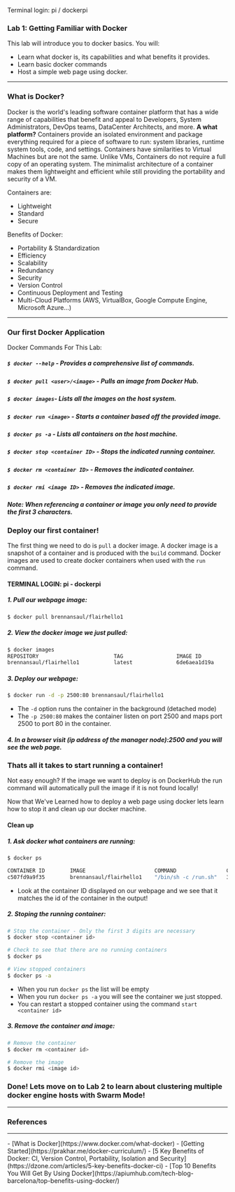 Terminal login: pi / dockerpi
### Lab 1: Getting Familiar with Docker

This lab will introduce you to docker basics. You will:
- Learn what docker is, its capabilities and what benefits it provides.
- Learn basic docker commands
- Host a simple web page using docker.

<hr>

### What is Docker?
Docker is the world's leading software container platform that has a wide range
of capabilities that benefit and appeal to Developers, System Administrators,
DevOps teams, DataCenter Architects, and more. **A what platform?**
Containers provide an isolated environment and package everything required for a
piece of software to run: system libraries, runtime system tools, code, and
settings. Containers have similarities to Virtual Machines but are not the
same. Unlike VMs, Containers do not require a full copy of an operating system.
The minimalist architecture of a container makes them lightweight and efficient
while still providing the portability and security of a VM.

Containers are:
- Lightweight
- Standard
- Secure

Benefits of Docker:
- Portability & Standardization
- Efficiency
- Scalability
- Redundancy
- Security
- Version Control
- Continuous Deployment and Testing
- Multi-Cloud Platforms (AWS, VirtualBox, Google Compute Engine, Microsoft Azure...)

<hr>

### Our first Docker Application
Docker Commands For This Lab:

##### `$ docker --help` - Provides a comprehensive list of commands.
##### `$ docker pull <user>/<image>` - Pulls an image from Docker Hub.
##### `$ docker images`- Lists all the images on the host system.
##### `$ docker run <image>` - Starts a container based off the provided image.
##### `$ docker ps -a` - Lists all containers on the host machine.
##### `$ docker stop <container ID>` - Stops the indicated running container.
##### `$ docker rm <container ID>` - Removes the indicated container.
##### `$ docker rmi <image ID>` - Removes the indicated image.
##### *Note: When referencing a container or image you only need to provide the first 3 characters.*

### Deploy our first container!
The first thing we need to do is `pull` a docker image. A docker image is a
snapshot of a container and is produced with the `build` command. Docker images
are used to create docker containers when used with the `run` command.

#### TERMINAL LOGIN: pi - dockerpi

##### 1. Pull our webpage image:

``` bash
$ docker pull brennansaul/flairhello1
```

##### 2. View the docker image we just pulled:

``` bash
$ docker images
REPOSITORY                        TAG                 IMAGE ID            CREATED               SIZE
brennansaul/flairhello1           latest              6de6aea1d19a        1 second ago          136MB
```

##### 3. Deploy our webpage:

``` bash
$ docker run -d -p 2500:80 brennansaul/flairhello1
```

- The `-d` option runs the container in the background (detached mode)
- The `-p 2500:80` makes the container listen on port 2500 and maps port 2500 to port 80 in the container.


##### 4. In a browser visit (ip address of the manager node):2500 and you will see the web page.

### Thats all it takes to start running a container!
Not easy enough? If the image we want to deploy is on DockerHub the run command will automatically pull the image if it is not found locally!

Now that We've Learned how to deploy a web page using docker lets learn how to stop it and clean up our docker machine.

#### Clean up

##### 1. Ask docker what containers are running:
``` bash
$ docker ps

CONTAINER ID        IMAGE                      COMMAND                CREATED             STATUS              PORTS                  NAMES
c507fd9a9f35        brennansaul/flairhello1    "/bin/sh -c /run.sh"   3 minutes ago       Up 3 minutes        0.0.0.0:2500->80/tcp   zealous_thompson
```
- Look at the container ID displayed on our webpage and we see that it matches the id of the container in the output!


##### 2. Stoping the running container:
``` bash
# Stop the container - Only the first 3 digits are necessary
$ docker stop <container id>

# Check to see that there are no running containers
$ docker ps

# View stopped containers
$ docker ps -a
```
- When you run `docker ps` the list will be empty
- When you run `docker ps -a` you will see the container we just stopped.
- You can restart a stopped container using the command `start <container id>`

##### 3. Remove the container and image:
``` bash
# Remove the container
$ docker rm <container id>

# Remove the image
$ docker rmi <image id>
```

### Done! Lets move on to Lab 2 to learn about clustering multiple docker engine hosts with Swarm Mode!

<hr>

### References

<hr>
- [What is Docker](https://www.docker.com/what-docker)
- [Getting Started](https://prakhar.me/docker-curriculum/)
- [5 Key Benefits of Docker: CI, Version Control, Portability, Isolation and Security](https://dzone.com/articles/5-key-benefits-docker-ci)
- [Top 10 Benefits You Will Get By Using Docker](https://apiumhub.com/tech-blog-barcelona/top-benefits-using-docker/)
